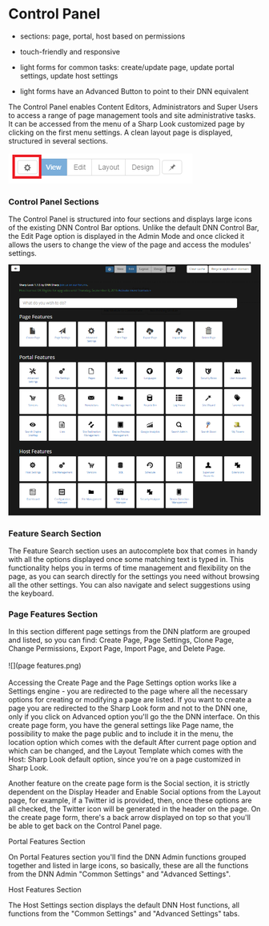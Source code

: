 # Control Panel

* sections: page, portal, host based on permissions

* touch-friendly and responsive

* light forms for common tasks: create/update page, update portal settings, update host settings

* light forms have an Advanced Button to point to their DNN equivalent

The Control Panel enables Content Editors, Administrators and Super Users to access a range of page management tools and site administrative tasks. It can be accessed from the menu of a Sharp Look customized page by clicking on the first menu settings. A clean layout page is displayed, structured in several sections.
<br />
<br />
![](icon.png)
<br />
### Control Panel Sections

The Control Panel is structured into four sections and displays large icons of the existing DNN Control Bar options. Unlike the default DNN Control Bar, the Edit Page option is displayed in the Admin Mode and once clicked it allows the users to change the view of the page and access the modules' settings. 

![](Settings.png)
<br />
### Feature Search Section

The Feature Search section uses an autocomplete box that comes in handy with all the options displayed once some matching text is typed in. This functionality helps you in terms of time management and flexibility on the page, as you can search directly for the settings you need without browsing all the other settings. You can also navigate and select suggestions using the keyboard.
<br />
### Page Features Section

In this section different page settings from the DNN platform are grouped and listed, so you can find: Create Page, Page Settings, Clone Page, Change Permissions, Export Page, Import Page, and Delete Page.
<br />
<br />
![](page features.png)
<br />
<br />
Accessing the Create Page and the Page Settings option works like a Settings engine - you are redirected to the page where all the necessary options for creating or modifying a page are listed. If you want to create a page you are redirected to the Sharp Look form and not to the DNN one, only if you click on Advanced option you'll go the the DNN interface. On this create page form, you have the general settings like Page name, the possibility to make the page public and to include it in the menu, the location option which comes with the default After current page option and which can be changed, and the Layout Template which comes with the Host: Sharp Look default option, since you're on a page customized in Sharp Look. 

Another feature on the create page form is the Social section, it is strictly dependent on the Display Header and Enable Social options from the Layout page, for example, if a Twitter id is provided, then, once these options are all checked, the Twitter icon will be generated in the header on the page. On the create page form, there's a back arrow displayed on top so that you'll be able to get back on the Control Panel page. 

Portal Features Section

On Portal Features section you'll find the DNN Admin functions grouped together and listed in large icons, so basically, these are all the functions from the DNN Admin "Common Settings" and "Advanced Settings".   

Host Features Section

The Host Settings section displays the default DNN Host functions, all functions from the "Common Settings" and "Advanced Settings" tabs. 